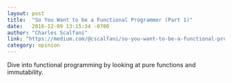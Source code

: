 ```yaml
---
layout: post
title:  "So You Want to be a Functional Programmer (Part 1)"
date:   2016-12-09 13:15:34 -0700
author: "Charles Scalfani"
link: "https://medium.com/@cscalfani/so-you-want-to-be-a-functional-programmer-part-1-1f15e387e536#.17eksu22y"
category: opinion
---
```


Dive into functional programming by looking at pure functions and immutability.